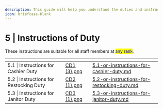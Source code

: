 ```yaml
---
description: This guide will help you understand the duties and instructions in BloxNShop.
icon: briefcase-blank
---
```


# 5 | Instructions of Duty

These instructions are suitable for all staff members at <mark style="color:blue;">any rank</mark>.

<table data-view="cards"><thead><tr><th></th><th data-hidden data-card-cover data-type="files"></th><th data-hidden data-type="content-ref"></th></tr></thead><tbody><tr><td>5.1 | Instructions for Cashier Duty</td><td><a href="../../.gitbook/assets/CD1 (3).png">CD1 (3).png</a></td><td><a href="5.1-or-instructions-for-cashier-duty.md">5.1-or-instructions-for-cashier-duty.md</a></td></tr><tr><td>5.2 | Instructions for Restocking Duty</td><td><a href="../../.gitbook/assets/CD2 (1).png">CD2 (1).png</a></td><td><a href="5.2-or-instructions-for-restocking-duty.md">5.2-or-instructions-for-restocking-duty.md</a></td></tr><tr><td>5.3 | Instructions for Janitor Duty</td><td><a href="../../.gitbook/assets/CD3 (1).png">CD3 (1).png</a></td><td><a href="5.3-or-instructions-for-janitor-duty.md">5.3-or-instructions-for-janitor-duty.md</a></td></tr></tbody></table>
